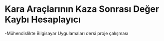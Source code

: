 # Kara Araçlarının Kaza Sonrası Değer Kaybı Hesaplayıcı
-Mühendislikte Bilgisayar Uygulamaları dersi proje çalışması
